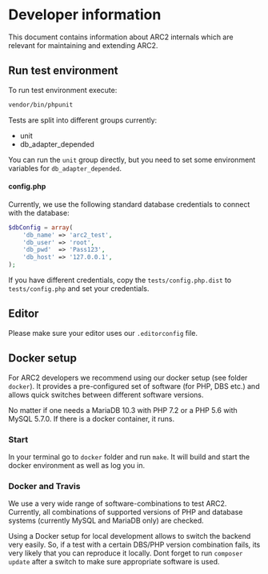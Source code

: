 # Developer information

This document contains information about ARC2 internals which are relevant for maintaining and extending ARC2.

## Run test environment

To run test environment execute:

```bash
vendor/bin/phpunit
```

Tests are split into different groups currently:
* unit
* db_adapter_depended

You can run the `unit` group directly, but you need to set some environment variables for `db_adapter_depended`.

#### config.php

Currently, we use the following standard database credentials to connect with the database:

```php
$dbConfig = array(
    'db_name' => 'arc2_test',
    'db_user' => 'root',
    'db_pwd'  => 'Pass123',
    'db_host' => '127.0.0.1',
);
```

If you have different credentials, copy the `tests/config.php.dist` to `tests/config.php` and set your credentials.

## Editor

Please make sure your editor uses our `.editorconfig` file.

## Docker setup

For ARC2 developers we recommend using our docker setup (see folder `docker`). It provides a pre-configured set of software (for PHP, DBS etc.) and allows quick switches between different software versions.

No matter if one needs a MariaDB 10.3 with PHP 7.2 or a PHP 5.6 with MySQL 5.7.0. If there is a docker container, it runs.

### Start

In your terminal go to `docker` folder and run `make`. It will build and start the docker environment as well as log you in.

### Docker and Travis

We use a very wide range of software-combinations to test ARC2.
Currently, all combinations of supported versions of PHP and database systems (currently MySQL and MariaDB only) are checked.

Using a Docker setup for local development allows to switch the backend very easily.
So, if a test with a certain DBS/PHP version combination fails, its very likely that you can reproduce it locally.
Dont forget to run `composer update` after a switch to make sure appropriate software is used.
